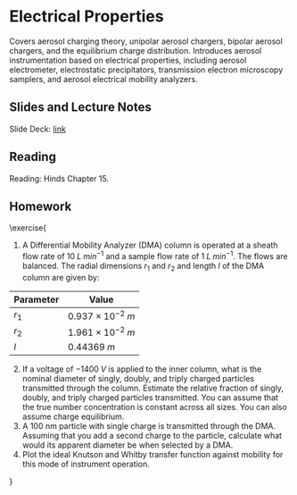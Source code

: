 # Electrical Properties

Covers aerosol charging theory, unipolar aerosol chargers, bipolar aerosol chargers, and the equilibrium charge distribution. Introduces aerosol instrumentation based on electrical properties, including aerosol electrometer, electrostatic precipitators, transmission electron microscopy samplers, and aerosol electrical mobility analyzers.

## Slides and Lecture Notes


Slide Deck: [link](https://docs.google.com/presentation/d/12MkhgYKZuCpmkxpE6Kemy_2ISDfQPyfrVbp5EKIZhQ0/edit?usp=sharing)


## Reading 
Reading: Hinds Chapter 15.


## Homework

\exercise{

1. A Differential Mobility Analyzer (DMA) column is operated at a sheath flow rate of $10\;L\; min^{-1}$ and a sample flow rate of $1\;L\;min^{-1}$. The flows are balanced. The radial dimensions $r_1$ and $r_2$ and length $l$ of the DMA column are given by:

|  Parameter         |   Value                   |
|--------------------|---------------------------|
|  $r_1$             |  $0.937\times 10^{-2}\;m$  | 
|  $r_2$             |  $1.961\times 10^{-2}\;m$ | 
|  $l$               |  $0.44369\;m$             | 

2. If a voltage of $-1400\; V$ is applied to the inner column, what is the nominal diameter of singly, doubly, and triply charged particles transmitted through the column. Estimate the relative fraction of singly, doubly, and triply charged particles transmitted. You can assume that the true number concentration is constant across all sizes. You can also assume charge equilibrium.
3. A 100 nm particle with single charge is transmitted through the DMA. Assuming that you add a second charge to the particle, calculate what would its apparent diameter be when selected by a DMA.
4. Plot the ideal Knutson and Whitby transfer function against mobility for this mode of instrument operation.



}
